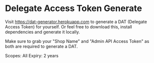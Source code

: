 # Delegate Access Token Generate

Visit https://dat-generator.herokuapp.com to generate a DAT (Delegate Access Token) for yourself. Or feel free to download this, install dependencies and generate it locally.

Make sure to grab your "Shop Name" and "Admin API Access Token" as both are required to generate a DAT.

Scopes: All
Expiry: 2 years
